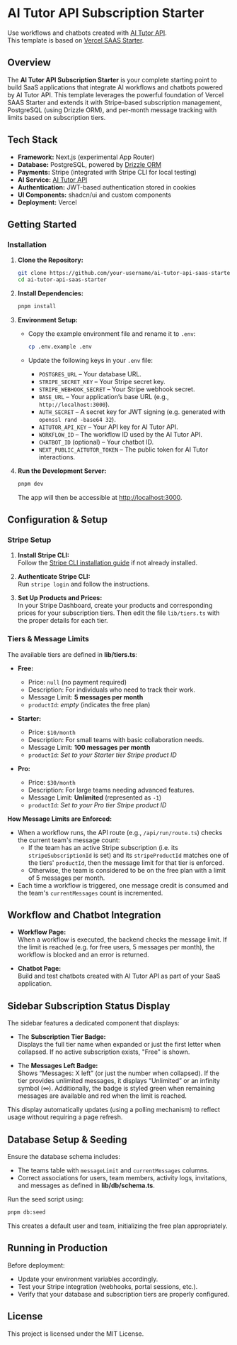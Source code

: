# AI Tutor API Subscription Starter

Use workflows and chatbots created with [AI Tutor API](https://aitutor-api.vercel.app/).  
This template is based on [Vercel SAAS Starter](https://github.com/nextjs/saas-starter).

## Overview

The **AI Tutor API Subscription Starter** is your complete starting point to build SaaS applications that integrate AI workflows and chatbots powered by AI Tutor API. This template leverages the powerful foundation of Vercel SAAS Starter and extends it with Stripe-based subscription management, PostgreSQL (using Drizzle ORM), and per‑month message tracking with limits based on subscription tiers.

## Tech Stack

- **Framework:** Next.js (experimental App Router)
- **Database:** PostgreSQL, powered by [Drizzle ORM](https://orm.drizzle.team/)
- **Payments:** Stripe (integrated with Stripe CLI for local testing)
- **AI Service:** [AI Tutor API](https://aitutor-api.vercel.app/)
- **Authentication:** JWT-based authentication stored in cookies
- **UI Components:** shadcn/ui and custom components
- **Deployment:** Vercel

## Getting Started

### Installation

1. **Clone the Repository:**

   ```bash
   git clone https://github.com/your-username/ai-tutor-api-saas-starter.git
   cd ai-tutor-api-saas-starter
   ```

2. **Install Dependencies:**

   ```bash
   pnpm install
   ```

3. **Environment Setup:**

   - Copy the example environment file and rename it to `.env`:

     ```bash
     cp .env.example .env
     ```

   - Update the following keys in your `.env` file:
     - `POSTGRES_URL` – Your database URL.
     - `STRIPE_SECRET_KEY` – Your Stripe secret key.
     - `STRIPE_WEBHOOK_SECRET` – Your Stripe webhook secret.
     - `BASE_URL` – Your application’s base URL (e.g., `http://localhost:3000`).
     - `AUTH_SECRET` – A secret key for JWT signing (e.g. generated with `openssl rand -base64 32`).
     - `AITUTOR_API_KEY` – Your API key for AI Tutor API.
     - `WORKFLOW_ID` – The workflow ID used by the AI Tutor API.
     - `CHATBOT_ID` (optional) – Your chatbot ID.
     - `NEXT_PUBLIC_AITUTOR_TOKEN` – The public token for AI Tutor interactions.

4. **Run the Development Server:**

   ```bash
   pnpm dev
   ```

   The app will then be accessible at [http://localhost:3000](http://localhost:3000).

## Configuration & Setup

### Stripe Setup

1. **Install Stripe CLI:**  
   Follow the [Stripe CLI installation guide](https://stripe.com/docs/stripe-cli) if not already installed.

2. **Authenticate Stripe CLI:**  
   Run `stripe login` and follow the instructions.

3. **Set Up Products and Prices:**  
   In your Stripe Dashboard, create your products and corresponding prices for your subscription tiers. Then edit the file `lib/tiers.ts` with the proper details for each tier.

### Tiers & Message Limits

The available tiers are defined in **lib/tiers.ts**:

- **Free:**
  - Price: `null` (no payment required)
  - Description: For individuals who need to track their work.
  - Message Limit: **5 messages per month**
  - `productId`: *empty* (indicates the free plan)
  
- **Starter:**
  - Price: `$10/month`
  - Description: For small teams with basic collaboration needs.
  - Message Limit: **100 messages per month**
  - `productId`: *Set to your Starter tier Stripe product ID*

- **Pro:**
  - Price: `$30/month`
  - Description: For large teams needing advanced features.
  - Message Limit: **Unlimited** (represented as `-1`)
  - `productId`: *Set to your Pro tier Stripe product ID*
  
**How Message Limits are Enforced:**

- When a workflow runs, the API route (e.g., `/api/run/route.ts`) checks the current team's message count:
  - If the team has an active Stripe subscription (i.e. its `stripeSubscriptionId` is set) and its `stripeProductId` matches one of the tiers' `productId`, then the message limit for that tier is enforced.
  - Otherwise, the team is considered to be on the free plan with a limit of 5 messages per month.
- Each time a workflow is triggered, one message credit is consumed and the team's `currentMessages` count is incremented.

## Workflow and Chatbot Integration

- **Workflow Page:**  
  When a workflow is executed, the backend checks the message limit. If the limit is reached (e.g. for free users, 5 messages per month), the workflow is blocked and an error is returned.
  
- **Chatbot Page:**  
  Build and test chatbots created with AI Tutor API as part of your SaaS application.

## Sidebar Subscription Status Display

The sidebar features a dedicated component that displays:
- The **Subscription Tier Badge:**  
  Displays the full tier name when expanded or just the first letter when collapsed. If no active subscription exists, "Free" is shown.
  
- The **Messages Left Badge:**  
  Shows “Messages: X left” (or just the number when collapsed). If the tier provides unlimited messages, it displays “Unlimited” or an infinity symbol (∞). Additionally, the badge is styled green when remaining messages are available and red when the limit is reached.

This display automatically updates (using a polling mechanism) to reflect usage without requiring a page refresh.

## Database Setup & Seeding

Ensure the database schema includes:
- The teams table with `messageLimit` and `currentMessages` columns.
- Correct associations for users, team members, activity logs, invitations, and messages as defined in **lib/db/schema.ts**.
  
Run the seed script using:
  
```bash
pnpm db:seed
```

This creates a default user and team, initializing the free plan appropriately.

## Running in Production

Before deployment:
- Update your environment variables accordingly.
- Test your Stripe integration (webhooks, portal sessions, etc.).
- Verify that your database and subscription tiers are properly configured.

## License

This project is licensed under the MIT License.
